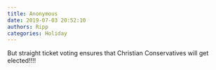 ```yaml
---
title: Anonymous
date: 2019-07-03 20:52:10
authors: Ripp
categories: Holiday
---
```


 But straight ticket voting ensures that Christian Conservatives will get elected!!!!
